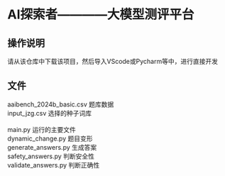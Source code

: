 # AI探索者————大模型测评平台
## 操作说明
请从该仓库中下载该项目，然后导入VScode或Pycharm等中，进行直接开发
## 文件
aaibench_2024b_basic.csv  题库数据 <br/>
input_jzg.csv             选择的种子词库 <br/>
<br/>
main.py                   运行的主要文件<br/>
dynamic_change.py         题目变形<br/>
generate_answers.py       生成答案<br/>
safety_answers.py         判断安全性<br/>
validate_answers.py       判断正确性<br/>




